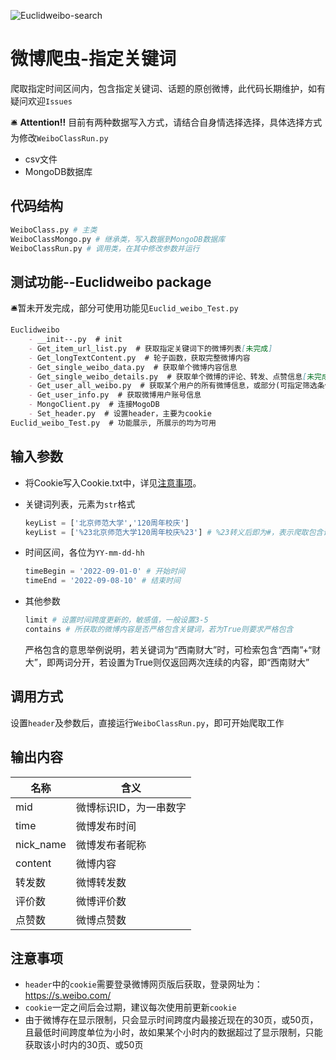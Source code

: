![Euclidweibo-search](https://socialify.git.ci/Euclid-Jie/Euclidweibo-search/image?language=1&name=1&owner=1&stargazers=1&theme=Light)
# 微博爬虫-指定关键词
爬取指定时间区间内，包含指定关键词、话题的原创微博，此代码长期维护，如有疑问欢迎`Issues`

🛎️ **Attention!!** 目前有两种数据写入方式，请结合自身情选择选择，具体选择方式为修改`WeiboClassRun.py`

- csv文件
- MongoDB数据库

## 代码结构

```python
WeiboClass.py # 主类
WeiboClassMongo.py # 继承类，写入数据到MongoDB数据库
WeiboClassRun.py # 调用类，在其中修改参数并运行
```

## 测试功能--Euclidweibo package

🛎️暂未开发完成，部分可使用功能见`Euclid_weibo_Test.py`

```markdown
Euclidweibo
    - __init--.py  # init
    - Get_item_url_list.py  # 获取指定关键词下的微博列表[未完成]
    - Get_longTextContent.py  # 轮子函数，获取完整微博内容
    - Get_single_weibo_data.py  # 获取单个微博内容信息
    - Get_single_weibo_details.py  # 获取单个微博的评论、转发、点赞信息[未完成]
    - Get_user_all_weibo.py  # 获取某个用户的所有微博信息，或部分(可指定筛选条件)
    - Get_user_info.py  # 获取微博用户账号信息
    - MongoClient.py  # 连接MogoDB
    - Set_header.py  # 设置header，主要为cookie
Euclid_weibo_Test.py  # 功能展示, 所展示的均为可用
```

## 输入参数

- 将Cookie写入Cookie.txt中，详见[注意事项](##注意事项)。

- 关键词列表，元素为`str`格式

  ```python
  keyList = ['北京师范大学','120周年校庆']
  keyList = ['%23北京师范大学120周年校庆%23'] # %23转义后即为#，表示爬取包含话题的微博
  ```

- 时间区间，各位为`YY-mm-dd-hh`

  ```python
  timeBegin = '2022-09-01-0' # 开始时间
  timeEnd = '2022-09-08-10' # 结束时间
  ```

- 其他参数

  ```python
  limit # 设置时间跨度更新的，敏感值，一般设置3-5
  contains # 所获取的微博内容是否严格包含关键词，若为True则要求严格包含
  ```

  严格包含的意思举例说明，若关键词为“西南财大”时，可检索包含“西南”+“财大”，即两词分开，若设置为True则仅返回两次连续的内容，即“西南财大”

## 调用方式

设置`header`及参数后，直接运行`WeiboClassRun.py`，即可开始爬取工作

## 输出内容

| 名称      | 含义                   |
| --------- | ---------------------- |
| mid       | 微博标识ID，为一串数字 |
| time      | 微博发布时间           |
| nick_name | 微博发布者昵称         |
| content   | 微博内容               |
| 转发数    | 微博转发数             |
| 评价数    | 微博评价数             |
| 点赞数    | 微博点赞数             |

## 注意事项

- `header`中的`cookie`需要登录微博网页版后获取，登录网址为：https://s.weibo.com/
- `cookie`一定之间后会过期，建议每次使用前更新`cookie`
- 由于微博存在显示限制，只会显示时间跨度内最接近现在的30页，或50页，且最低时间跨度单位为小时，故如果某个小时内的数据超过了显示限制，只能获取该小时内的30页、或50页